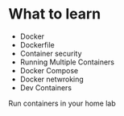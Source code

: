# What to learn
- Docker
- Dockerfile
- Container security
- Running Multiple Containers
- Docker Compose
- Docker netwroking
- Dev Containers 

Run containers in your home lab 